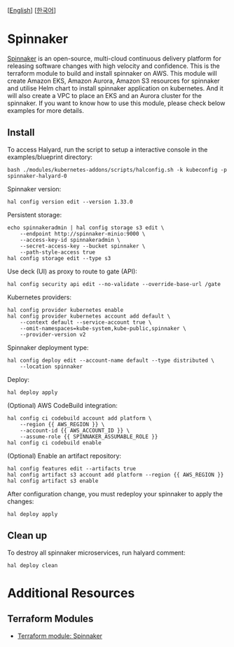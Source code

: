 [[English](README.md)] [[한국어](README.ko.md)]

# Spinnaker
[Spinnaker](https://spinnaker.io/) is an open-source, multi-cloud continuous delivery platform for releasing software changes with high velocity and confidence. This is the terraform module to build and install spinnaker on AWS. This module will create Amazon EKS, Amazon Aurora, Amazon S3 resources for spinnaker and utilise Helm chart to install spinnaker application on kubernetes. And it will also create a VPC to place an EKS and an Aurora cluster for the spinnaker. If you want to know how to use this module, please check below examples for more details.

## Install
To access Halyard, run the script to setup a interactive console in the examples/blueprint directory:
```
bash ./modules/kubernetes-addons/scripts/halconfig.sh -k kubeconfig -p spinnaker-halyard-0
```

Spinnaker version:
```
hal config version edit --version 1.33.0
```

Persistent storage:
```
echo spinnakeradmin | hal config storage s3 edit \
    --endpoint http://spinnaker-minio:9000 \
    --access-key-id spinnakeradmin \
    --secret-access-key --bucket spinnaker \
    --path-style-access true
hal config storage edit --type s3
```

Use deck (UI) as proxy to route to gate (API):
```
hal config security api edit --no-validate --override-base-url /gate
```

Kubernetes providers:
```
hal config provider kubernetes enable
hal config provider kubernetes account add default \
    --context default --service-account true \
    --omit-namespaces=kube-system,kube-public,spinnaker \
    --provider-version v2
```

Spinnaker deployment type:
```
hal config deploy edit --account-name default --type distributed \
    --location spinnaker
```

Deploy:
```
hal deploy apply
```

(Optional) AWS CodeBuild integration:
```
hal config ci codebuild account add platform \
    --region {{ AWS_REGION }} \
    --account-id {{ AWS_ACCOUNT_ID }} \
    --assume-role {{ SPINNAKER_ASSUMABLE_ROLE }}
hal config ci codebuild enable
```

(Optional) Enable an artifact repository:
```
hal config features edit --artifacts true
hal config artifact s3 account add platform --region {{ AWS_REGION }}
hal config artifact s3 enable
```

After configuration change, you must redeploy your spinnaker to apply the changes:
```
hal deploy apply
```

## Clean up
To destroy all spinnaker microservices, run halyard comment:
```
hal deploy clean
```

# Additional Resources
## Terraform Modules
- [Terraform module: Spinnaker](https://github.com/Young-ook/terraform-aws-spinnaker)
